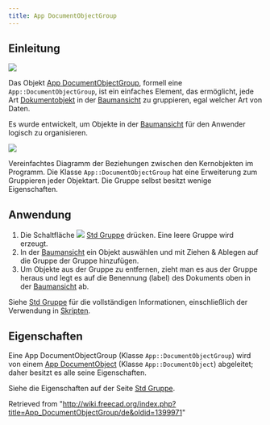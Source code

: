 ```yaml
---
title: App DocumentObjectGroup
---
```

## Einleitung

![](/images/Folder.svg)

Das Objekt [App DocumentObjectGroup](/App_DocumentObjectGroup "App DocumentObjectGroup"), formell eine `App::DocumentObjectGroup`, ist ein einfaches Element, das ermöglicht, jede Art [Dokumentobjekt](/App_DocumentObject/de "App DocumentObject/de") in der [Baumansicht](/Tree_view/de "Tree view/de") zu gruppieren, egal welcher Art von Daten.

Es wurde entwickelt, um Objekte in der [Baumansicht](/Tree_view/de "Tree view/de") für den Anwender logisch zu organisieren.

![](/images/FreeCAD_core_objects.svg)

Vereinfachtes Diagramm der Beziehungen zwischen den Kernobjekten im Programm. Die Klasse `App::DocumentObjectGroup` hat eine Erweiterung zum Gruppieren jeder Objektart. Die Gruppe selbst besitzt wenige Eigenschaften.

## Anwendung

1. Die Schaltfläche ![](/images/Std_Group.svg) [Std Gruppe](/Std_Group/de "Std Group/de") drücken. Eine leere Gruppe wird erzeugt.
2. In der [Baumansicht](/Tree_view/de "Tree view/de") ein Objekt auswählen und mit Ziehen & Ablegen auf die Gruppe der Gruppe hinzufügen.
3. Um Objekte aus der Gruppe zu entfernen, zieht man es aus der Gruppe heraus und legt es auf die Benennung (label) des Dokuments oben in der [Baumansicht](/Tree_view/de "Tree view/de") ab.

Siehe [Std Gruppe](/Std_Group/de "Std Group/de") für die vollständigen Informationen, einschließlich der Verwendung in [Skripten](/Std_Group/de#Skripten "Std Group/de").

## Eigenschaften

Eine App DocumentObjectGroup (Klasse `App::DocumentObjectGroup`) wird von einem [App DocumentObject](/App_DocumentObject/de "App DocumentObject/de") (Klasse `App::DocumentObject`) abgeleitet; daher besitzt es alle seine Eigenschaften.

Siehe die Eigenschaften auf der Seite [Std Gruppe](/Std_Group/de "Std Group/de").

Retrieved from "<http://wiki.freecad.org/index.php?title=App_DocumentObjectGroup/de&oldid=1399971>"